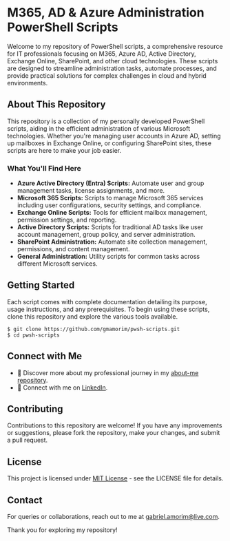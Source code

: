 # M365, AD & Azure Administration PowerShell Scripts

Welcome to my repository of PowerShell scripts, a comprehensive resource for IT professionals focusing on M365, Azure AD, Active Directory, Exchange Online, SharePoint, and other cloud technologies. These scripts are designed to streamline administration tasks, automate processes, and provide practical solutions for complex challenges in cloud and hybrid environments.

## About This Repository

This repository is a collection of my personally developed PowerShell scripts, aiding in the efficient administration of various Microsoft technologies. Whether you're managing user accounts in Azure AD, setting up mailboxes in Exchange Online, or configuring SharePoint sites, these scripts are here to make your job easier.

### What You'll Find Here

- **Azure Active Directory (Entra) Scripts:** Automate user and group management tasks, license assignments, and more.
- **Microsoft 365 Scripts:** Scripts to manage Microsoft 365 services including user configurations, security settings, and compliance.
- **Exchange Online Scripts:** Tools for efficient mailbox management, permission settings, and reporting.
- **Active Directory Scripts:** Scripts for traditional AD tasks like user account management, group policy, and server administration.
- **SharePoint Administration:** Automate site collection management, permissions, and content management.
- **General Administration:** Utility scripts for common tasks across different Microsoft services.

## Getting Started

Each script comes with complete documentation detailing its purpose, usage instructions, and any prerequisites. To begin using these scripts, clone this repository and explore the various tools available.

```
$ git clone https://github.com/gmamorim/pwsh-scripts.git
$ cd pwsh-scripts
```

## Connect with Me

- 💼 Discover more about my professional journey in my [about-me repository](https://github.com/gmamorim/about-me).
- 🔗 Connect with me on [LinkedIn](https://www.linkedin.com/in/gmamorim).

## Contributing

Contributions to this repository are welcome! If you have any improvements or suggestions, please fork the repository, make your changes, and submit a pull request.

## License

This project is licensed under [MIT License](LICENSE) - see the LICENSE file for details.

## Contact

For queries or collaborations, reach out to me at [gabriel.amorim@live.com](mailto:gabriel.amorim@live.com).

Thank you for exploring my repository!

